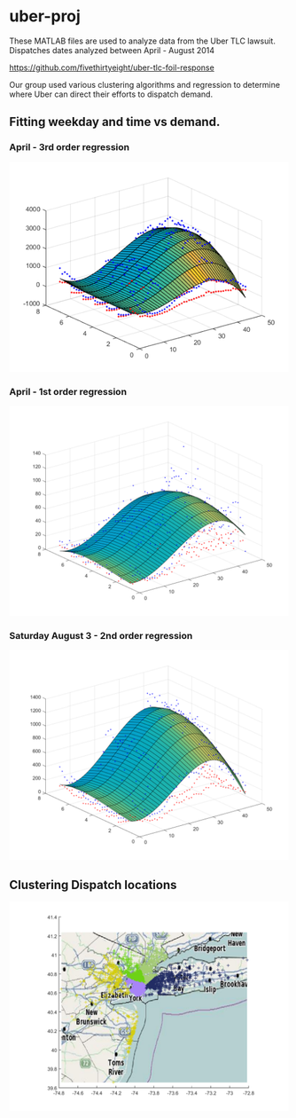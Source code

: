 # uber-proj

These MATLAB files are used to analyze data from the Uber TLC lawsuit. Dispatches dates analyzed between April - August 2014

https://github.com/fivethirtyeight/uber-tlc-foil-response

Our group used various clustering algorithms and regression to determine where Uber can direct their efforts to dispatch demand.

## Fitting weekday and time vs demand.

###  April - 3rd order regression
![April regression the 3rd order](https://github.com/hungrymonkey/uber-proj/blob/master/apr14_regression_3rd.png " April 3rd order")

### April - 1st order regression
![April 1st Order](https://github.com/hungrymonkey/uber-proj/blob/master/regressions/regreesion_apr_3rd_cl_1.png "April 1st order")

### Saturday August 3 - 2nd order regression
![August 2rd order](https://github.com/hungrymonkey/uber-proj/blob/master/regressions/regreesion_aug_3rd_cl_2.png "August 2nd order")


## Clustering Dispatch locations
![Kmeans Uber Dispatches](https://github.com/hungrymonkey/uber-proj/blob/master/Proj/map_uber8.png "Kmeans dispatch clustering")
